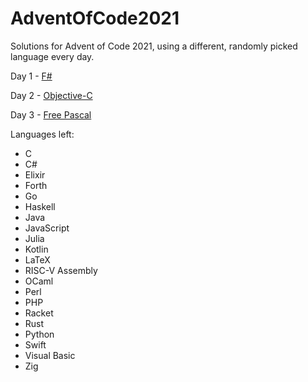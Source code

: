 # AdventOfCode2021
Solutions for Advent of Code 2021, using a different, randomly picked language every day.

Day 1 - [F#](https://github.com/clavierpaul/AdventOfCode2021/tree/main/Day1)

Day 2 - [Objective-C](https://github.com/clavierpaul/AdventOfCode2021/tree/main/Day2)

Day 3 - [Free Pascal](https://github.com/clavierpaul/AdventOfCode2021/tree/main/Day3)

Languages left:
- C
- C#
- Elixir
- Forth
- Go
- Haskell
- Java
- JavaScript
- Julia
- Kotlin
- LaTeX
- RISC-V Assembly
- OCaml
- Perl
- PHP
- Racket
- Rust
- Python
- Swift
- Visual Basic
- Zig
